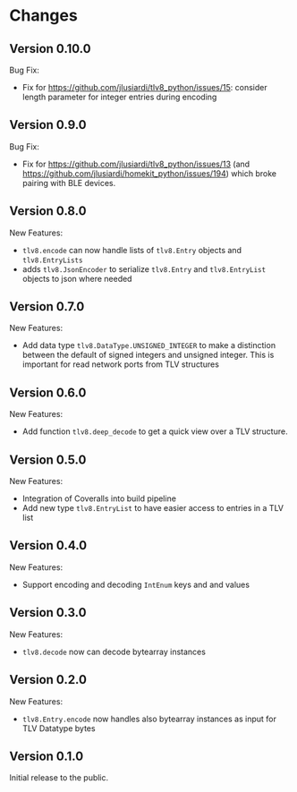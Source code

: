 
# Changes

## Version 0.10.0

Bug Fix:

- Fix for https://github.com/jlusiardi/tlv8_python/issues/15: consider length 
  parameter for integer entries during encoding

## Version 0.9.0

Bug Fix:

- Fix for https://github.com/jlusiardi/tlv8_python/issues/13 (and https://github.com/jlusiardi/homekit_python/issues/194)
  which broke pairing with BLE devices.

## Version 0.8.0

New Features:

 - `tlv8.encode` can now handle lists of `tlv8.Entry` objects and
   `tlv8.EntryLists`
 - adds `tlv8.JsonEncoder` to serialize `tlv8.Entry` and
   `tlv8.EntryList` objects to json where needed


## Version 0.7.0

New Features:

 - Add data type `tlv8.DataType.UNSIGNED_INTEGER` to make a distinction between the default of 
   signed integers and unsigned integer. This is important for read network ports from TLV 
   structures

## Version 0.6.0

New Features:

 - Add function `tlv8.deep_decode` to get a quick view over a TLV structure.

## Version 0.5.0

New Features:

 - Integration of Coveralls into build pipeline
 - Add new type `tlv8.EntryList` to have easier access to entries in a TLV list

## Version 0.4.0

New Features:

 - Support encoding and decoding `IntEnum` keys and and values

## Version 0.3.0

New Features:

 - `tlv8.decode` now can decode bytearray instances

## Version 0.2.0

New Features:

 - `tlv8.Entry.encode` now handles also bytearray instances as input for TLV Datatype bytes


## Version 0.1.0

Initial release to the public.

